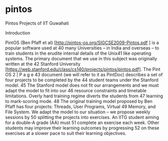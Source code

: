 # pintos
Pintos Projects of IIT Guwahati

Introduction

PintOS (Ben Pfaff et al) [http://pintos-os.org/SIGCSE2009-Pintos.pdf ] is a popular software used at
40 many Universities – in India and overseas – to train students in the erudite internal details of the Unix41 like operating systems. The primary document that we use in this subject was originally written at the
42 Stanford University [https://web.stanford.edu/class/cs140/projects/pintos/pintos.pdf]. The Pint OS 
2 | P a g e
43 document (we will refer to it as PintDoc) describes a set of four projects to be completed by the
44 student teams under the Stanford model.
45 The Stanford model does not fit our arrangements and we must adapt the model to fit into our
46 resource constraints and timetable limitations. Overly hard training regime diverts the students from
47 learning to mark-scoring mode.
48 The original training model proposed by Ben Pfaff has four projects: Threads, User Programs, Virtual
49 Memory, and File System. We adapt the model to our situation – we propose weekly sessions by
50 splitting the projects into exercises. An IITG student aiming for a double-A grade (AA) must
51 complete an exercise each week. Other students may improve their learning outcomes by progressing
52 on these exercises at a slower pace to suit their learning objectives.
